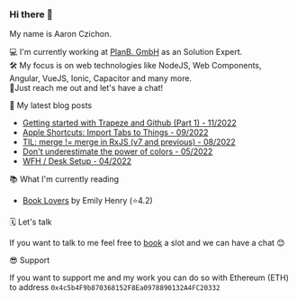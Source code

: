 ### Hi there 👋

My name is Aaron Czichon.

💻 I'm currently working at [PlanB. GmbH](https://github.com/planbgmbh) as an Solution Expert.    
🛠 My focus is on web technologies like NodeJS, Web Components, Angular, VueJS, Ionic, Capacitor and many more.    
🦜Just reach me out and let's have a chat!

📝 My latest blog posts
* [Getting started with Trapeze and Github (Part 1) - 11/2022](https://aaronczichon.de/blog/getting-started-with-trapeze-and-github-part-1/)
* [Apple Shortcuts: Import Tabs to Things - 09/2022](https://aaronczichon.de/blog/apple-shortcuts-import-tabs-to-things/)
* [TIL: merge != merge in RxJS (v7 and previous) - 08/2022](https://aaronczichon.de/blog/til-merge-merge-in-rxjs-v7-and-previous/)
* [Don't underestimate the power of colors - 05/2022](https://aaronczichon.de/blog/dont-underestimate-the-power-of-colors/)
* [WFH / Desk Setup - 04/2022](https://aaronczichon.de/blog/wfh-desk-setup/)

📚 What I'm currently reading
<!-- GOODREADS-LIST:START -->
- [Book Lovers](https://www.goodreads.com/review/show/5117792333?utm_medium=api&utm_source=rss) by Emily Henry (⭐️4.2)
<!-- GOODREADS-LIST:END -->

🗓 Let's talk

If you want to talk to me feel free to [book](https://cal.com/aaronczichon/30min) a slot and we can have a chat 😊

😎 Support   

If you want to support me and my work you can do so with Ethereum (ETH) to address `0x4c5b4F9b870368152F8Ea0978890132A4FC20332`
<!--
**aaronczichon/aaronczichon** is a ✨ _special_ ✨ repository because its `README.md` (this file) appears on your GitHub profile.

Here are some ideas to get you started:

- 🔭 I’m currently working on ...
- 🌱 I’m currently learning ...
- 👯 I’m looking to collaborate on ...
- 🤔 I’m looking for help with ...
- 💬 Ask me about ...
- 📫 How to reach me: ...
- 😄 Pronouns: ...
- ⚡ Fun fact: ...
-->
